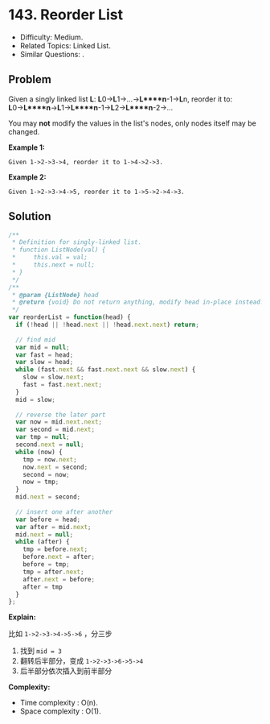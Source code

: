 # 143. Reorder List

- Difficulty: Medium.
- Related Topics: Linked List.
- Similar Questions: .

## Problem

Given a singly linked list **L**: **L**0→**L**1→…→**L****n**-1→**L**n,
reorder it to: **L**0→**L****n**→**L**1→**L****n**-1→**L**2→**L****n**-2→…

You may **not** modify the values in the list's nodes, only nodes itself may be changed.

**Example 1:**

```
Given 1->2->3->4, reorder it to 1->4->2->3.
```

**Example 2:**

```
Given 1->2->3->4->5, reorder it to 1->5->2->4->3.
```

## Solution

```javascript
/**
 * Definition for singly-linked list.
 * function ListNode(val) {
 *     this.val = val;
 *     this.next = null;
 * }
 */
/**
 * @param {ListNode} head
 * @return {void} Do not return anything, modify head in-place instead.
 */
var reorderList = function(head) {
  if (!head || !head.next || !head.next.next) return;
  
  // find mid
  var mid = null;
  var fast = head;
  var slow = head;
  while (fast.next && fast.next.next && slow.next) {
    slow = slow.next;
    fast = fast.next.next;
  }
  mid = slow;
  
  // reverse the later part
  var now = mid.next.next;
  var second = mid.next;
  var tmp = null;
  second.next = null;
  while (now) {
    tmp = now.next;
    now.next = second;
    second = now;
    now = tmp;
  }
  mid.next = second;
  
  // insert one after another
  var before = head;
  var after = mid.next;
  mid.next = null;
  while (after) {
    tmp = before.next;
    before.next = after;
    before = tmp;
    tmp = after.next;
    after.next = before;
    after = tmp
  }
};
```

**Explain:**

比如 `1->2->3->4->5->6` ，分三步

1. 找到 `mid = 3`
2. 翻转后半部分，变成 `1->2->3->6->5->4`
3. 后半部分依次插入到前半部分

**Complexity:**

* Time complexity : O(n).
* Space complexity : O(1).
